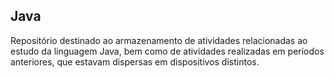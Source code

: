 ## Java

Repositório destinado ao armazenamento de atividades relacionadas ao estudo da linguagem Java, bem como de atividades realizadas em períodos anteriores, que estavam dispersas em dispositivos distintos.
